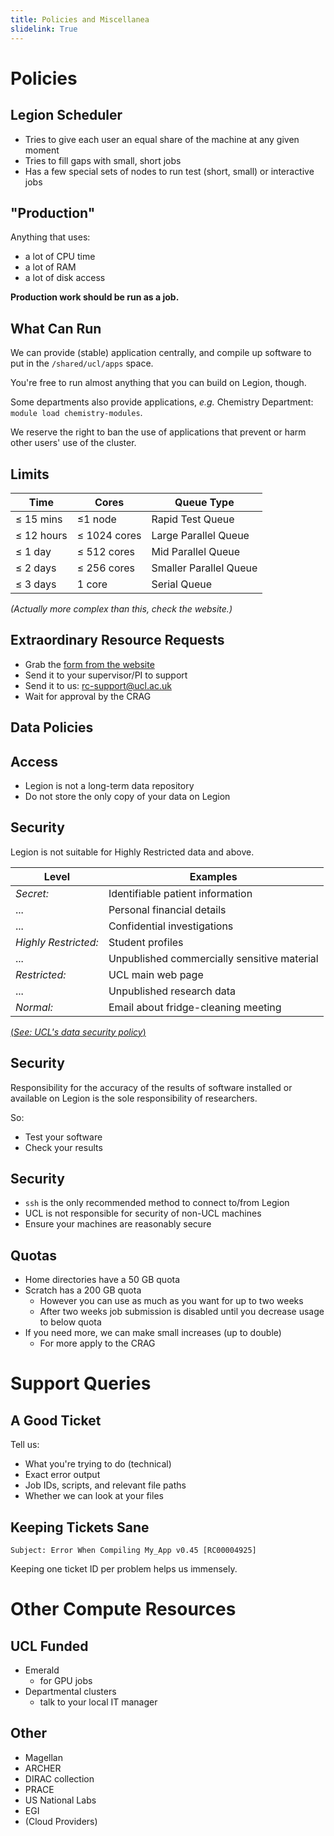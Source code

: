```yaml
---
title: Policies and Miscellanea
slidelink: True
---
```


Policies
========

## Legion Scheduler

* Tries to give each user an equal share of the machine at any given moment
* Tries to fill gaps with small, short jobs
* Has a few special sets of nodes to run test (short, small) or interactive jobs


## "Production"

Anything that uses:

* a lot of CPU time
* a lot of RAM
* a lot of disk access 

**Production work should be run as a job.**


What Can Run
------------

We can provide (stable) application centrally, and compile up software to put in the `/shared/ucl/apps` space.

You're free to run almost anything that you can build on Legion, though.

Some departments also provide applications, *e.g.* Chemistry Department: `module load chemistry-modules`.

We reserve the right to ban the use of applications that prevent or harm other users' use of the cluster.


Limits
------

| Time | Cores | Queue Type |
|-----|-----|----------|
| ≤ 15 mins  | ≤1 node      | Rapid Test Queue       |
| ≤ 12 hours | ≤ 1024 cores | Large Parallel Queue   |
| ≤ 1 day    | ≤ 512 cores  | Mid Parallel Queue     |
| ≤ 2 days   | ≤ 256 cores  | Smaller Parallel Queue |
| ≤ 3 days   | 1 core       | Serial Queue           |

*(Actually more complex than this, check the website.)*

## Extraordinary Resource Requests

* Grab the [form from the website](https://wiki.rc.ucl.ac.uk/mediawiki119/images/5/5f/CRAG_additional_resources_request_form.rtf)
* Send it to your supervisor/PI to support
* Send it to us: [rc-support@ucl.ac.uk](mailto:rc-support@ucl.ac.uk)
* Wait for approval by the CRAG


Data Policies
-------------


Access
------

* Legion is not a long-term data repository
* Do not store the only copy of your data on Legion 


Security
--------

Legion is not suitable for Highly Restricted data and above.

| Level                | Examples                                    |
|----------------------|---------------------------------------------|
| *Secret:*            | Identifiable patient information            |
| ...                  | Personal financial details                  |
| ...                  | Confidential investigations                 |
| *Highly Restricted:* | Student profiles                            |
| ...                  | Unpublished commercially sensitive material |
| *Restricted:*        | UCL main web page                           |
| ...                  | Unpublished research data                   |
| *Normal:*            | Email about fridge-cleaning meeting         |

[(*See: UCL's data security policy*)](http://www.ucl.ac.uk/informationsecurity/policy/internal-policy/Guidelines10)

Security
--------

Responsibility for the accuracy of the results of software installed or available on Legion is the sole responsibility of researchers.

So:

* Test your software
* Check your results


Security
--------

* `ssh` is the only recommended method to connect to/from Legion
* UCL is not responsible for security of non-UCL machines
* Ensure your machines are reasonably secure

Quotas
------

* Home directories have a 50 GB quota
* Scratch has a 200 GB quota
    + However you can use as much as you want for up to two weeks
    + After two weeks job submission is disabled until you decrease usage to below quota
* If you need more, we can make small increases (up to double) 
    + For more apply to the CRAG


Support Queries
===============

A Good Ticket
-------------

Tell us:

 * What you're trying to do (technical)
 * Exact error output
 * Job IDs, scripts, and relevant file paths
 * Whether we can look at your files

Keeping Tickets Sane
--------------------

`Subject: Error When Compiling My_App v0.45 [RC00004925]`

Keeping one ticket ID per problem helps us immensely.


Other Compute Resources
===============

UCL Funded
----------

* Emerald 
  * for GPU jobs
* Departmental clusters 
  * talk to your local IT manager

Other
-----

* Magellan
* ARCHER
* DIRAC collection
* PRACE
* US National Labs
* EGI
* (Cloud Providers)

